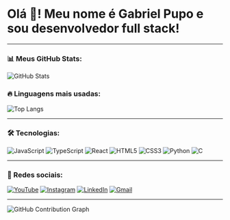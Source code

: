 # Olá 👋! Meu nome é Gabriel Pupo e sou desenvolvedor full stack!

---

### 📊 Meus GitHub Stats:
![GitHub Stats](https://github-readme-stats.vercel.app/api?username=gabrielpupo&show_icons=true&theme=radical)

### 🔥 Linguagens mais usadas:
![Top Langs](https://github-readme-stats.vercel.app/api/top-langs/?username=gabrielpupo&layout=compact&theme=radical)

---

### 🛠️ Tecnologias:
![JavaScript](https://img.shields.io/badge/-JavaScript-black?style=flat-square&logo=javascript)
![TypeScript](https://img.shields.io/badge/-TypeScript-3178c6?style=flat-square&logo=typescript)
![React](https://img.shields.io/badge/-React-61DAFB?style=flat-square&logo=react)
![HTML5](https://img.shields.io/badge/-HTML5-E34F26?style=flat-square&logo=html5)
![CSS3](https://img.shields.io/badge/-CSS3-1572B6?style=flat-square&logo=css3)
![Python](https://img.shields.io/badge/-Python-black?style=flat-square&logo=python)
![C](https://img.shields.io/badge/-C-00599C?style=flat-square&logo=c)

---

### 📱 Redes sociais:
[![YouTube](https://img.shields.io/badge/YouTube-red?style=for-the-badge&logo=youtube)](https://youtube.com/)
[![Instagram](https://img.shields.io/badge/Instagram-E4405F?style=for-the-badge&logo=instagram)](https://instagram.com/)
[![LinkedIn](https://img.shields.io/badge/LinkedIn-0077B5?style=for-the-badge&logo=linkedin)](https://linkedin.com/)
[![Gmail](https://img.shields.io/badge/Gmail-D14836?style=for-the-badge&logo=gmail)](mailto:seuemail@gmail.com)

---

![GitHub Contribution Graph](https://activity-graph.herokuapp.com/graph?username=gabrielpupo&theme=github-dark)

